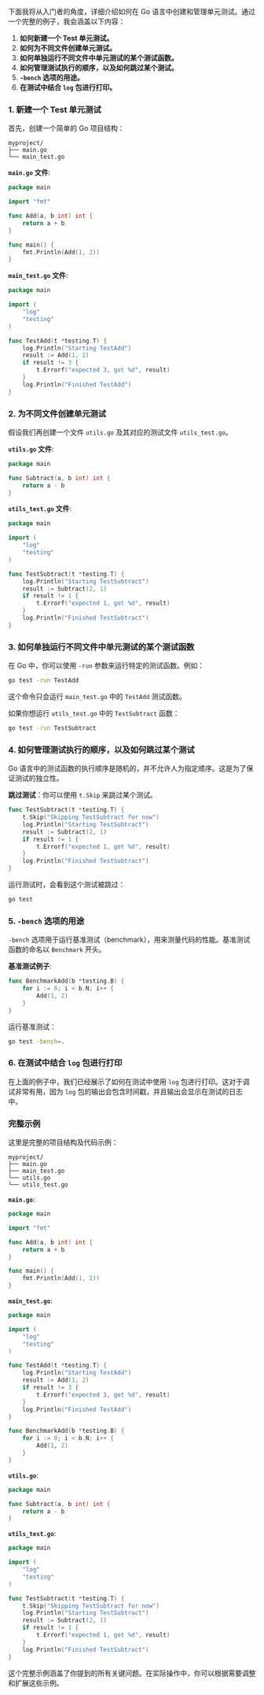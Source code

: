 下面我将从入门者的角度，详细介绍如何在 Go 语言中创建和管理单元测试。通过一个完整的例子，我会涵盖以下内容：

1. **如何新建一个 Test 单元测试。**
2. **如何为不同文件创建单元测试。**
3. **如何单独运行不同文件中单元测试的某个测试函数。**
4. **如何管理测试执行的顺序，以及如何跳过某个测试。**
5. **`-bench` 选项的用途。**
6. **在测试中结合 `log` 包进行打印。**

### 1. 新建一个 Test 单元测试

首先，创建一个简单的 Go 项目结构：

```
myproject/
├── main.go
└── main_test.go
```

**`main.go` 文件**:

```go
package main

import "fmt"

func Add(a, b int) int {
	return a + b
}

func main() {
	fmt.Println(Add(1, 2))
}
```

**`main_test.go` 文件**:

```go
package main

import (
	"log"
	"testing"
)

func TestAdd(t *testing.T) {
	log.Println("Starting TestAdd")
	result := Add(1, 2)
	if result != 3 {
		t.Errorf("expected 3, got %d", result)
	}
	log.Println("Finished TestAdd")
}
```

### 2. 为不同文件创建单元测试

假设我们再创建一个文件 `utils.go` 及其对应的测试文件 `utils_test.go`。

**`utils.go` 文件**:

```go
package main

func Subtract(a, b int) int {
	return a - b
}
```

**`utils_test.go` 文件**:

```go
package main

import (
	"log"
	"testing"
)

func TestSubtract(t *testing.T) {
	log.Println("Starting TestSubtract")
	result := Subtract(2, 1)
	if result != 1 {
		t.Errorf("expected 1, got %d", result)
	}
	log.Println("Finished TestSubtract")
}
```

### 3. 如何单独运行不同文件中单元测试的某个测试函数

在 Go 中，你可以使用 `-run` 参数来运行特定的测试函数。例如：

```sh
go test -run TestAdd
```

这个命令只会运行 `main_test.go` 中的 `TestAdd` 测试函数。

如果你想运行 `utils_test.go` 中的 `TestSubtract` 函数：

```sh
go test -run TestSubtract
```

### 4. 如何管理测试执行的顺序，以及如何跳过某个测试

Go 语言中的测试函数的执行顺序是随机的，并不允许人为指定顺序。这是为了保证测试的独立性。

**跳过测试**：你可以使用 `t.Skip` 来跳过某个测试。

```go
func TestSubtract(t *testing.T) {
	t.Skip("Skipping TestSubtract for now")
	log.Println("Starting TestSubtract")
	result := Subtract(2, 1)
	if result != 1 {
		t.Errorf("expected 1, got %d", result)
	}
	log.Println("Finished TestSubtract")
}
```

运行测试时，会看到这个测试被跳过：

```sh
go test
```

### 5. `-bench` 选项的用途

`-bench` 选项用于运行基准测试（benchmark），用来测量代码的性能。基准测试函数的命名以 `Benchmark` 开头。

**基准测试例子**:

```go
func BenchmarkAdd(b *testing.B) {
	for i := 0; i < b.N; i++ {
		Add(1, 2)
	}
}
```

运行基准测试：

```sh
go test -bench=.
```

### 6. 在测试中结合 `log` 包进行打印

在上面的例子中，我们已经展示了如何在测试中使用 `log` 包进行打印。这对于调试非常有用，因为 `log` 包的输出会包含时间戳，并且输出会显示在测试的日志中。

### 完整示例

这里是完整的项目结构及代码示例：

```
myproject/
├── main.go
├── main_test.go
└── utils.go
└── utils_test.go
```

**`main.go`**:

```go
package main

import "fmt"

func Add(a, b int) int {
	return a + b
}

func main() {
	fmt.Println(Add(1, 2))
}
```

**`main_test.go`**:

```go
package main

import (
	"log"
	"testing"
)

func TestAdd(t *testing.T) {
	log.Println("Starting TestAdd")
	result := Add(1, 2)
	if result != 3 {
		t.Errorf("expected 3, got %d", result)
	}
	log.Println("Finished TestAdd")
}

func BenchmarkAdd(b *testing.B) {
	for i := 0; i < b.N; i++ {
		Add(1, 2)
	}
}
```

**`utils.go`**:

```go
package main

func Subtract(a, b int) int {
	return a - b
}
```

**`utils_test.go`**:

```go
package main

import (
	"log"
	"testing"
)

func TestSubtract(t *testing.T) {
	t.Skip("Skipping TestSubtract for now")
	log.Println("Starting TestSubtract")
	result := Subtract(2, 1)
	if result != 1 {
		t.Errorf("expected 1, got %d", result)
	}
	log.Println("Finished TestSubtract")
}
```

这个完整示例涵盖了你提到的所有关键问题。在实际操作中，你可以根据需要调整和扩展这些示例。